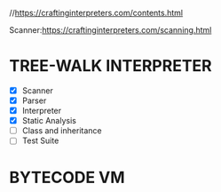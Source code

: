 //https://craftinginterpreters.com/contents.html

Scanner:https://craftinginterpreters.com/scanning.html


# TREE-WALK INTERPRETER

- [x] Scanner
- [x] Parser
- [x] Interpreter
- [x] Static Analysis
- [ ] Class and inheritance 
- [ ] Test Suite

# BYTECODE VM